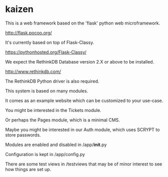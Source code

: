 kaizen
===============

This is a web framework based on the 'flask' python web microframework.

http://flask.pocoo.org/

It's currently based on top of Flask-Classy.

https://pythonhosted.org/Flask-Classy/

We expect the RethinkDB Database version 2.X or above to be installed.

http://www.rethinkdb.com/

The RethinkDB Python driver is also required.

This system is based on many modules. 

It comes as an example website which can be customized to your use-case.

You might be interested in the Tickets module.

Or perhaps the Pages module, which is a minimal CMS.

Maybe you might be interested in our Auth module, which uses SCRYPT to store passwords.

Modules are enabled and disabled in /app/__init__.py

Configuration is kept in /app/config.py

There are some test views in /testviews that may be of minor interest to see how things are set up.


